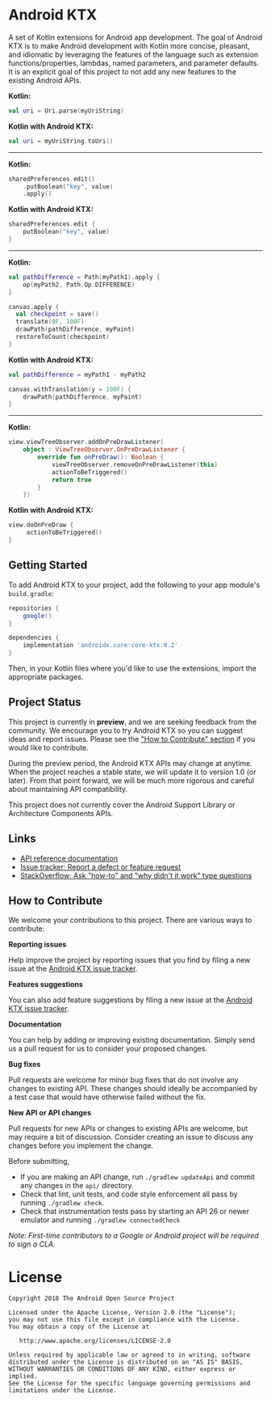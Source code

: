 Android KTX
===========

A set of Kotlin extensions for Android app development. The goal of Android KTX is to make Android
development with Kotlin more concise, pleasant, and idiomatic by leveraging the features of the
language such as extension functions/properties, lambdas, named parameters, and parameter defaults.
It is an explicit goal of this project to not add any new features to the existing Android APIs.

**Kotlin:**
```kotlin
val uri = Uri.parse(myUriString)
```
**Kotlin with Android KTX:**
```kotlin
val uri = myUriString.toUri()
```

----

**Kotlin:**
```kotlin
sharedPreferences.edit()
    .putBoolean("key", value)
    .apply()
```
**Kotlin with Android KTX:**
```kotlin
sharedPreferences.edit {
    putBoolean("key", value)
}
```

----

**Kotlin:**
```kotlin
val pathDifference = Path(myPath1).apply {
    op(myPath2, Path.Op.DIFFERENCE)
}

canvas.apply {
  val checkpoint = save()
  translate(0F, 100F)
  drawPath(pathDifference, myPaint)
  restoreToCount(checkpoint)
}
```
**Kotlin with Android KTX:**
```kotlin
val pathDifference = myPath1 - myPath2

canvas.withTranslation(y = 100F) {
    drawPath(pathDifference, myPaint)
}
```

----

**Kotlin:**
```kotlin
view.viewTreeObserver.addOnPreDrawListener(
    object : ViewTreeObserver.OnPreDrawListener {
        override fun onPreDraw(): Boolean {
            viewTreeObserver.removeOnPreDrawListener(this)
            actionToBeTriggered()
            return true
        }
    })
```
**Kotlin with Android KTX:**
```kotlin
view.doOnPreDraw {
     actionToBeTriggered()
}
```


Getting Started
---------------

To add Android KTX to your project, add the following to your app module's `build.gradle`:

```groovy
repositories {
    google()
}

dependencies {
    implementation 'androidx.core:core-ktx:0.2'
}
```

Then, in your Kotlin files where you'd like to use the extensions, import the appropriate packages.


Project Status
--------------

This project is currently in **preview**, and we are seeking feedback from the community. We
encourage you to try Android KTX so you can suggest ideas and report issues. Please see the
["How to Contribute" section](#how-to-contribute) if you would like to contribute.

During the preview period, the Android KTX APIs may change at anytime. When the project reaches a
stable state, we will update it to version 1.0 (or later). From that point forward, we will be much
more rigorous and careful about maintaining API compatibility.

This project does not currently cover the Android Support Library or Architecture Components APIs.


Links
-----

 * [API reference documentation](https://android.github.io/android-ktx/core-ktx/)
 * [Issue tracker: Report a defect or feature request](https://github.com/android/android-ktx/issues/new)
 * [StackOverflow: Ask "how-to" and "why didn't it work" type questions](https://stackoverflow.com/questions/ask?tags=android-ktx)


How to Contribute
-----------------

We welcome your contributions to this project. There are various ways to contribute:

**Reporting issues**

Help improve the project by reporting issues that you find by filing a new issue at the
[Android KTX issue tracker](https://github.com/android/android-ktx/issues/new).

**Features suggestions**

You can also add feature suggestions by filing a new issue at the
[Android KTX issue tracker](https://github.com/android/android-ktx/issues/new).

**Documentation**

You can help by adding or improving existing documentation. Simply send us a pull request for us to
consider your proposed changes.

**Bug fixes**

Pull requests are welcome for minor bug fixes that do not involve any changes to existing API.
These changes should ideally be accompanied by a test case that would have otherwise failed without
the fix.

**New API or API changes**

Pull requests for new APIs or changes to existing APIs are welcome, but may require a bit of
discussion. Consider creating an issue to discuss any changes before you implement the change.

Before submitting,

 * If you are making an API change, run `./gradlew updateApi` and commit any changes in the `api/`
   directory.
 * Check that lint, unit tests, and code style enforcement all pass by running `./gradlew check`.
 * Check that instrumentation tests pass by starting an API 26 or newer emulator and running
   `./gradlew connectedCheck`

_Note: First-time contributors to a Google or Android project will be required to sign a CLA._


License
=======

    Copyright 2018 The Android Open Source Project

    Licensed under the Apache License, Version 2.0 (the "License");
    you may not use this file except in compliance with the License.
    You may obtain a copy of the License at

       http://www.apache.org/licenses/LICENSE-2.0

    Unless required by applicable law or agreed to in writing, software
    distributed under the License is distributed on an "AS IS" BASIS,
    WITHOUT WARRANTIES OR CONDITIONS OF ANY KIND, either express or implied.
    See the License for the specific language governing permissions and
    limitations under the License.
